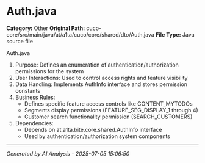 # Auth.java

**Category:** Other
**Original Path:** cuco-core/src/main/java/at/a1ta/cuco/core/shared/dto/Auth.java
**File Type:** Java source file

Auth.java
1. Purpose: Defines an enumeration of authentication/authorization permissions for the system
2. User Interactions: Used to control access rights and feature visibility
3. Data Handling: Implements AuthInfo interface and stores permission constants
4. Business Rules:
   - Defines specific feature access controls like CONTENT_MYTODOs
   - Segments display permissions (FEATURE_SEG_DISPLAY_1 through 4)
   - Customer search functionality permission (SEARCH_CUSTOMERS)
5. Dependencies:
   - Depends on at.a1ta.bite.core.shared.AuthInfo interface
   - Used by authentication/authorization system components

---
*Generated by AI Analysis - 2025-07-05 15:06:50*
